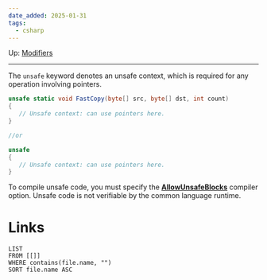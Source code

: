 ```yaml
---
date_added: 2025-01-31
tags:
  - csharp
---
```

Up: [Modifiers](Modifiers.md)
___
 The `unsafe` keyword denotes an unsafe context, which is required for any operation involving pointers.
 ```cs
 unsafe static void FastCopy(byte[] src, byte[] dst, int count)
{
    // Unsafe context: can use pointers here.
}

//or

unsafe
{
    // Unsafe context: can use pointers here.
}


```
To compile unsafe code, you must specify the [**AllowUnsafeBlocks**](https://learn.microsoft.com/en-us/dotnet/csharp/language-reference/compiler-options/language#allowunsafeblocks) compiler option. Unsafe code is not verifiable by the common language runtime.
# Links
```dataview
LIST
FROM [[]]
WHERE contains(file.name, "")
SORT file.name ASC
```
